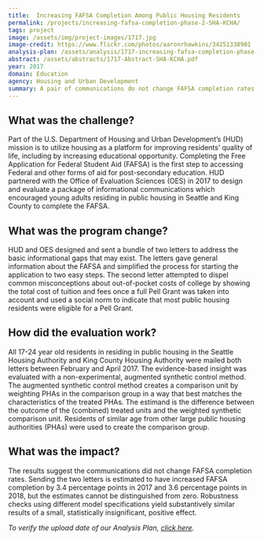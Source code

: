 ```yaml
---
title:  Increasing FAFSA Completion Among Public Housing Residents
permalink: /projects/increasing-fafsa-completion-phase-2-SHA-KCHA/
tags: project  
image: /assets/img/project-images/1717.jpg  
image-credit: https://www.flickr.com/photos/aaronrhawkins/34251338901
analysis-plan: /assets/analysis/1717-increasing-fafsa-completion-phase-2.pdf
abstract: /assets/abstracts/1717-Abstract-SHA-KCHA.pdf
year: 2017  
domain: Education
agency: Housing and Urban Development
summary: A pair of communications do not change FAFSA completion rates
---
```


## What was the challenge?

Part of the U.S. Department of Housing and Urban Development’s (HUD) mission is to utilize housing as a platform for improving residents’ quality of life, including by increasing educational opportunity. Completing the Free Application for Federal Student Aid (FAFSA) is the first step to accessing Federal and other forms of aid for post-secondary education. HUD partnered with the Office of Evaluation Sciences (OES) in 2017 to design and evaluate a package of informational communications which encouraged young adults residing in public housing in Seattle and King County to complete the FAFSA.

## What was the program change?

HUD and OES designed and sent a bundle of two letters to address the basic informational gaps that may exist. The letters gave general information about the FAFSA and simplified the process for starting the application to two easy steps. The second letter attempted to dispel common misconceptions about out-of-pocket costs of college by showing the total cost of tuition and fees once a full Pell Grant was taken into account and used a social norm to indicate that most public housing residents were eligible for a Pell Grant.

## How did the evaluation work?

All 17-24 year old residents in residing in public housing in the Seattle Housing Authority and King County Housing Authority were mailed both letters between February and April 2017.  The evidence-based insight was evaluated with a non-experimental, augmented synthetic control method. The augmented synthetic control method creates a comparison unit by weighting PHAs in the comparison group in a way that best matches the characteristics of the treated PHAs. The estimand is the difference between the outcome of the (combined) treated units and the weighted synthetic comparison unit. Residents of similar age from other large public housing authorities (PHAs) were used to create the comparison group. 

## What was the impact?

The results suggest the communications did not change FAFSA completion rates. Sending the two letters is estimated to have increased FAFSA completion by 3.4 percentage points in 2017 and 3.6 percentage points in 2018, but the estimates cannot be distinguished from zero. Robustness checks using different model specifications yield substantively similar results of a small, statistically insignificant, positive effect.

<i>To verify the upload date of our Analysis Plan, <a href="https://github.com/gsa-oes/office-of-evaluation-sciences/tree/master/assets/analysis">click here</a>.</i>

